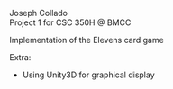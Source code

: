 Joseph Collado  
Project 1 for CSC 350H @ BMCC  

Implementation of the Elevens card game  
  
Extra:  
- Using Unity3D for graphical display
